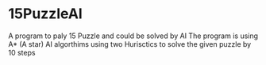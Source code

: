 # 15PuzzleAI
A program to paly 15 Puzzle and could be solved by AI
The program is using A* (A star) AI algorthims using two Hurisctics to solve the given puzzle by 10 steps 
